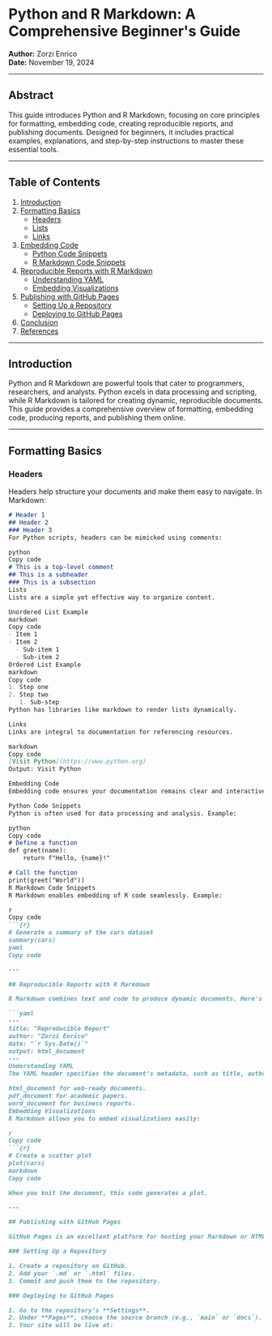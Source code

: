 # Python and R Markdown: A Comprehensive Beginner's Guide

**Author:** Zorzi Enrico  
**Date:** November 19, 2024  

---

## Abstract
This guide introduces Python and R Markdown, focusing on core principles for formatting, embedding code, creating reproducible reports, and publishing documents. Designed for beginners, it includes practical examples, explanations, and step-by-step instructions to master these essential tools.

---

## Table of Contents
1. [Introduction](#introduction)  
2. [Formatting Basics](#formatting-basics)  
   - [Headers](#headers)  
   - [Lists](#lists)  
   - [Links](#links)  
3. [Embedding Code](#embedding-code)  
   - [Python Code Snippets](#python-code-snippets)  
   - [R Markdown Code Snippets](#r-markdown-code-snippets)  
4. [Reproducible Reports with R Markdown](#reproducible-reports-with-r-markdown)  
   - [Understanding YAML](#understanding-yaml)  
   - [Embedding Visualizations](#embedding-visualizations)  
5. [Publishing with GitHub Pages](#publishing-with-github-pages)  
   - [Setting Up a Repository](#setting-up-a-repository)  
   - [Deploying to GitHub Pages](#deploying-to-github-pages)  
6. [Conclusion](#conclusion)  
7. [References](#references)  

---

## Introduction

Python and R Markdown are powerful tools that cater to programmers, researchers, and analysts. Python excels in data processing and scripting, while R Markdown is tailored for creating dynamic, reproducible documents. This guide provides a comprehensive overview of formatting, embedding code, producing reports, and publishing them online.

---

## Formatting Basics

### Headers

Headers help structure your documents and make them easy to navigate. In Markdown:

```markdown
# Header 1
## Header 2
### Header 3
For Python scripts, headers can be mimicked using comments:

python
Copy code
# This is a top-level comment
## This is a subheader
### This is a subsection
Lists
Lists are a simple yet effective way to organize content.

Unordered List Example
markdown
Copy code
- Item 1
- Item 2
  - Sub-item 1
  - Sub-item 2
Ordered List Example
markdown
Copy code
1. Step one
2. Step two
   1. Sub-step
Python has libraries like markdown to render lists dynamically.

Links
Links are integral to documentation for referencing resources.

markdown
Copy code
[Visit Python](https://www.python.org)
Output: Visit Python

Embedding Code
Embedding code ensures your documentation remains clear and interactive.

Python Code Snippets
Python is often used for data processing and analysis. Example:

python
Copy code
# Define a function
def greet(name):
    return f"Hello, {name}!"

# Call the function
print(greet("World"))
R Markdown Code Snippets
R Markdown enables embedding of R code seamlessly. Example:

r
Copy code
```{r}
# Generate a summary of the cars dataset
summary(cars)
yaml
Copy code

---

## Reproducible Reports with R Markdown

R Markdown combines text and code to produce dynamic documents. Here's an example of a basic file:

```yaml
---
title: "Reproducible Report"
author: "Zorzi Enrico"
date: "`r Sys.Date()`"
output: html_document
---
Understanding YAML
The YAML header specifies the document’s metadata, such as title, author, and output format. Common formats include:

html_document for web-ready documents.
pdf_document for academic papers.
word_document for business reports.
Embedding Visualizations
R Markdown allows you to embed visualizations easily:

r
Copy code
```{r}
# Create a scatter plot
plot(cars)
markdown
Copy code

When you knit the document, this code generates a plot.

---

## Publishing with GitHub Pages

GitHub Pages is an excellent platform for hosting your Markdown or HTML files online.

### Setting Up a Repository

1. Create a repository on GitHub.
2. Add your `.md` or `.html` files.
3. Commit and push them to the repository.

### Deploying to GitHub Pages

1. Go to the repository’s **Settings**.
2. Under **Pages**, choose the source branch (e.g., `main` or `docs`).
3. Your site will be live at:
